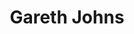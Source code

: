 ---
title: Gareth Johns
position: 1
image:
link: https://www.garethjohnsdesign.com
layout: person
---
